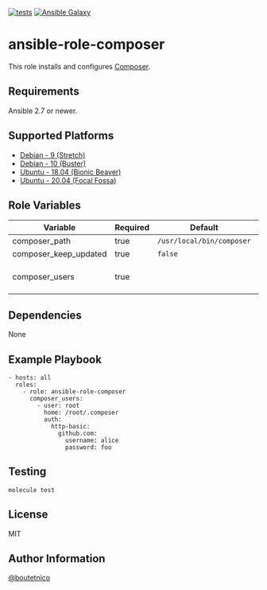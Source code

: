 [![tests](https://github.com/boutetnico/ansible-role-composer/workflows/Test%20ansible%20role/badge.svg)](https://github.com/boutetnico/ansible-role-composer/actions?query=workflow%3A%22Test+ansible+role%22)
[![Ansible Galaxy](https://img.shields.io/badge/galaxy-boutetnico.composer-blue.svg)](https://galaxy.ansible.com/boutetnico/composer)

ansible-role-composer
=====================

This role installs and configures [Composer](https://getcomposer.org/).

Requirements
------------

Ansible 2.7 or newer.

Supported Platforms
-------------------

- [Debian - 9 (Stretch)](https://wiki.debian.org/DebianStretch)
- [Debian - 10 (Buster)](https://wiki.debian.org/DebianBuster)
- [Ubuntu - 18.04 (Bionic Beaver)](http://releases.ubuntu.com/18.04/)
- [Ubuntu - 20.04 (Focal Fossa)](http://releases.ubuntu.com/20.04/)

Role Variables
--------------

| Variable                 | Required | Default                     | Choices   | Comments                                      |
|--------------------------|----------|-----------------------------|-----------|-----------------------------------------------|
| composer_path            | true     | `/usr/local/bin/composer`   | string    |                                               |
| composer_keep_updated    | true     | `false`                     | bool      |                                               |
| composer_users           | true     |                             | list      | Configuration object. See `defaults/main.yml`.|

Dependencies
------------

None

Example Playbook
----------------

    - hosts: all
      roles:
        - role: ansible-role-composer
          composer_users:
            - user: root
              home: /root/.composer
              auth:
                http-basic:
                  github.com:
                    username: alice
                    password: foo

Testing
-------

    molecule test

License
-------

MIT

Author Information
------------------

[@boutetnico](https://github.com/boutetnico)
